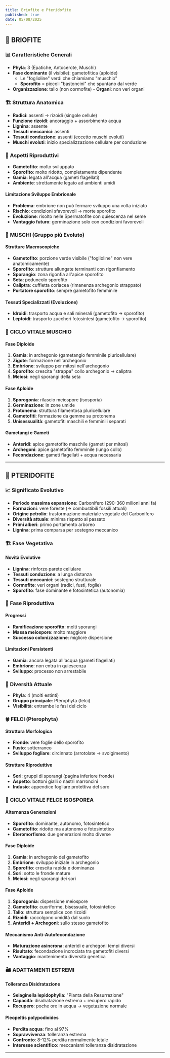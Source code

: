 ```yaml
---
title: Briofite e Pteridofite
published: true
date: 05/08/2025
---
```



## 🍃 **BRIOFITE**

### 📊 **Caratteristiche Generali**

- **Phyla**: 3 (Epatiche, Antocerote, Muschi)
- **Fase dominante** (il visibile): gametofitica (aploide)
	- Le "foglioline" verdi che chiamiamo "muschio"
	- **Sporofito** = piccoli "bastoncini" che spuntano dal verde
- **Organizzazione**: tallo (non cormofite)
		- **Organi**: non veri organi

### 🏗️ **Struttura Anatomica**

- **Radici**: assenti → rizoidi (singole cellule)
- **Funzione rizoidi**: ancoraggio + assorbimento acqua
- **Lignina**: assente
- **Tessuti meccanici**: assenti
- **Tessuti conduzione**: assenti (eccetto muschi evoluti)
- **Muschi evoluti**: inizio specializzazione cellulare per conduzione

### 🔄 **Aspetti Riproduttivi**

- **Gametofito**: molto sviluppato
- **Sporofito**: molto ridotto, completamente dipendente
- **Gamia**: legata all'acqua (gameti flagellati)
- **Ambiente**: strettamente legato ad ambienti umidi

#### **Limitazione Sviluppo Embrionale**

- **Problema**: embrione non può fermare sviluppo una volta iniziato
- **Rischio**: condizioni sfavorevoli → morte sporofito
- **Evoluzione**: risolto nelle Spermatofite con quiescenza nel seme
- **Vantaggio futuro**: germinazione solo con condizioni favorevoli

### 🔬 **MUSCHI (Gruppo più Evoluto)**

#### **Strutture Macroscopiche**

- **Gametofito**: porzione verde visibile ("foglioline" non vere anatomicamente)
- **Sporofito**: strutture allungate terminanti con rigonfiamento
- **Sporangio**: zona rigonfia all'apice sporofito
- **Seta**: peduncolo sporofito
- **Caliptra**: cuffietta coriacea (rimanenza archegonio strappato)
- **Portatore sporofito**: sempre gametofito femminile

#### **Tessuti Specializzati (Evoluzione)**

- **Idroidi**: trasporto acqua e sali minerali (gametofito → sporofito)
- **Leptoidi**: trasporto zuccheri fotosintesi (gametofito → sporofito)

### 🔄 **CICLO VITALE MUSCHIO**

#### **Fase Diploide**

1. **Gamia**: in archegonio (gametangio femminile pluricellulare)
2. **Zigote**: formazione nell'archegonio
3. **Embrione**: sviluppo per mitosi nell'archegonio
4. **Sporofito**: crescita "strappa" collo archegonio → caliptra
5. **Meiosi**: negli sporangi della seta

#### **Fase Aploide**

1. **Sporogonia**: rilascio meiospore (isosporia)
2. **Germinazione**: in zone umide
3. **Protonema**: struttura filamentosa pluricellulare
4. **Gametofiti**: formazione da gemme su protonema
5. **Unisessualità**: gametofiti maschili e femminili separati

#### **Gametangi e Gameti**

- **Anteridi**: apice gametofito maschile (gameti per mitosi)
- **Archegoni**: apice gametofito femminile (lungo collo)
- **Fecondazione**: gameti flagellati + acqua necessaria

---

## 🌿 **PTERIDOFITE**

### 📈 **Significato Evolutivo**

- **Periodo massima espansione**: Carbonifero (290-360 milioni anni fa)
- **Formazioni**: vere foreste (→ combustibili fossili attuali)
- **Origine petrolio**: trasformazione materiale vegetale del Carbonifero
- **Diversità attuale**: minima rispetto al passato
- **Primi alberi**: primo portamento arboreo
- **Lignina**: prima comparsa per sostegno meccanico

### 🏗️ **Fase Vegetativa**

#### **Novità Evolutive**

- **Lignina**: rinforzo parete cellulare
- **Tessuti conduzione**: a lunga distanza
- **Tessuti meccanici**: sostegno strutturale
- **Cormofite**: veri organi (radici, fusti, foglie)
- **Sporofito**: fase dominante e fotosintetica (autonomia)

### 🔄 **Fase Riproduttiva**

#### **Progressi**

- **Ramificazione sporofito**: molti sporangi
- **Massa meiospore**: molto maggiore
- **Successo colonizzazione**: migliore dispersione

#### **Limitazioni Persistenti**

- **Gamia**: ancora legata all'acqua (gameti flagellati)
- **Embrione**: non entra in quiescenza
- **Sviluppo**: processo non arrestabile

### 🧬 **Diversità Attuale**

- **Phyla**: 4 (molti estinti)
- **Gruppo principale**: Pterophyta (felci)
- **Visibilità**: entrambe le fasi del ciclo

### 🍀 **FELCI (Pterophyta)**

#### **Struttura Morfologica**

- **Fronde**: vere foglie dello sporofito
- **Fusto**: sotterraneo
- **Sviluppo fogliare**: circinnato (arrotolate → svolgimento)

#### **Strutture Riproduttive**

- **Sori**: gruppi di sporangi (pagina inferiore fronde)
- **Aspetto**: bottoni gialli o nastri marroncini
- **Indusio**: appendice fogliare protettiva del soro

### 🔄 **CICLO VITALE FELCE ISOSPOREA**

#### **Alternanza Generazioni**

- **Sporofito**: dominante, autonomo, fotosintetico
- **Gametofito**: ridotto ma autonomo e fotosintetico
- **Eteromorfismo**: due generazioni molto diverse

#### **Fase Diploide**

1. **Gamia**: in archegonio del gametofito
2. **Embrione**: sviluppo iniziale in archegonio
3. **Sporofito**: crescita rapida e dominanza
4. **Sori**: sotto le fronde mature
5. **Meiosi**: negli sporangi dei sori

#### **Fase Aploide**

1. **Sporogonia**: dispersione meiospore
2. **Gametofito**: cuoriforme, bisessuale, fotosintetico
3. **Tallo**: struttura semplice con rizoidi
4. **Rizoidi**: raccolgono umidità dal suolo
5. **Anteridi + Archegoni**: sullo stesso gametofito

#### **Meccanismo Anti-Autofecondazione**

- **Maturazione asincrona**: anteridi e archegoni tempi diversi
- **Risultato**: fecondazione incrociata tra gametofiti diversi
- **Vantaggio**: mantenimento diversità genetica

### 🏜️ **ADATTAMENTI ESTREMI**

#### **Tolleranza Disidratazione**

- **Selaginella lepidophylla**: "Pianta della Resurrezione"
- **Capacità**: disidratazione estrema + recupero rapido
- **Recupero**: poche ore in acqua → vegetazione normale

#### **Pleopeltis polypodioides**

- **Perdita acqua**: fino al 97%
- **Sopravvivenza**: tolleranza estrema
- **Confronto**: 8-12% perdita normalmente letale
- **Interesse scientifico**: meccanismi tolleranza disidratazione

---

